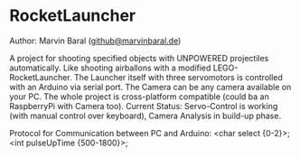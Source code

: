 # RocketLauncher
Author: Marvin Baral (github@marvinbaral.de)

A project for shooting specified objects with UNPOWERED projectiles automatically. Like shooting airballons with a modified 
LEGO-RocketLauncher. The Launcher itself with three servomotors is controlled with an Arduino via serial port. The Camera can be any camera 
available on your PC. The whole project is cross-platform compatible (could ba an RaspberryPi with Camera too). Current Status: Servo-Control 
is working (with manual control over keyboard), Camera Analysis in build-up phase.

Protocol for Communication between PC and Arduino: \<char select {0-2}\>;\<int pulseUpTime {500-1800}\>;
